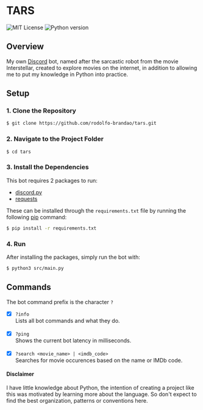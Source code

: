 # TARS

![MIT License](https://img.shields.io/github/license/rodolfo-brandao/tars)
![Python version](https://img.shields.io/badge/python-3.9.6-blue)

## Overview
My own [Discord](https://discord.com/) bot, named after the sarcastic robot from the movie Interstellar, created to explore movies on the internet, in addition to allowing me to put my knowledge in Python into practice.

## Setup

### 1. Clone the Repository
```bash
$ git clone https://github.com/rodolfo-brandao/tars.git
```

### 2. Navigate to the Project Folder

```bash
$ cd tars
```

### 3. Install the Dependencies

This bot requires 2 packages to run:

- [discord.py](https://discordpy.readthedocs.io/en/stable/)
- [requests](https://pypi.org/project/requests/)

These can be installed through the `requirements.txt` file by running the following [pip](https://pip.pypa.io/en/stable/) command:

```bash
$ pip install -r requirements.txt
```

### 4. Run
After installing the packages, simply run the bot with:

```bash
$ python3 src/main.py
```

## Commands
The bot command prefix is the character `?`

- [x] `?info`<br>Lists all bot commands and what they do.<br><br>
- [x] `?ping`<br>Shows the current bot latency in milliseconds.<br><br>
- [x] `?search <movie_name> | <imdb_code>`<br>Searches for movie occurences based on the name or IMDb code.

#### Disclaimer
I have little knowledge about Python, the intention of creating a project like this was motivated by learning more about the language. So don't expect to find the best organization, patterns or conventions here.

